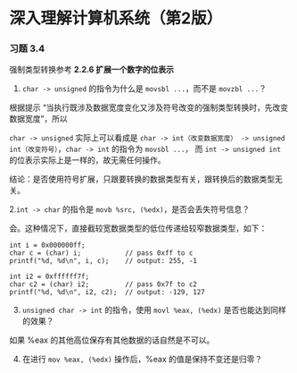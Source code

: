 # 深入理解计算机系统（第2版）

### 习题 3.4

强制类型转换参考 **2.2.6 扩展一个数字的位表示**

1. `char -> unsigned` 的指令为什么是 `movsbl ...`，而不是 `movzbl ...`？

  根据提示 “当执行既涉及数据宽度变化又涉及符号改变的强制类型转换时，先改变数据宽度”，所以

  `char -> unsigned` 实际上可以看成是 `char -> int（改变数据宽度） -> unsigned int（改变符号）`，`char -> int` 的指令为 `movsbl ...`， 而 `int -> unsigned int` 的位表示实际上是一样的，故无需任何操作。

  结论：是否使用符号扩展，只跟要转换的数据类型有关，跟转换后的数据类型无关。

2.`int -> char` 的指令是 `movb %src, (%edx)`，是否会丢失符号信息？

  会。这种情况下，直接截较宽数据类型的低位传递给较窄数据类型，如下：

  ```
  int i = 0x000000ff;
  char c = (char) i;           // pass 0xff to c
  printf("%d, %d\n", i, c);    // output: 255, -1

  int i2 = 0xffffff7f;
  char c2 = (char) i2;         // pass 0x7f to c2
  printf("%d, %d\n", i2, c2);  // output: -129, 127
  ```

3. `unsigned char -> int` 的指令，使用 `movl %eax, (%edx)` 是否也能达到同样的效果？

  如果 %eax 的其他高位保存有其他数据的话自然是不可以。

4. 在进行 `mov %eax, (%edx)` 操作后，%eax 的值是保持不变还是归零？